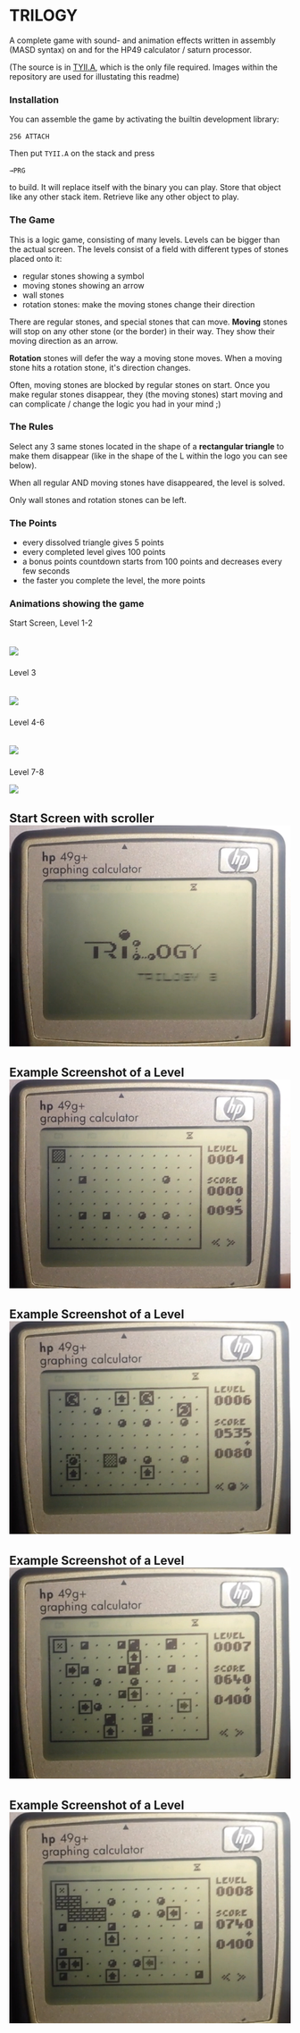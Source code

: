 # TRILOGY
A complete game with sound- and animation effects written in assembly (MASD syntax) on and for the HP49 calculator / saturn processor.

(The source is in [TYII.A](https://github.com/M64GitHub/TRILOGY-HP49/blob/main/TYII.A), which is the only file required. Images within the repository are used for illustating this readme)

### Installation
You can assemble the game by activating the builtin development library:
```
256 ATTACH
```
Then put `TYII.A` on the stack and press 
```
→PRG
```
to build. It will replace itself with the binary you can play. Store that object like any other stack item. Retrieve like any other object to play.

### The Game
This is a logic game, consisting of many levels. Levels can be bigger than the actual screen. The levels consist of a field with different types of stones placed onto it:

 - regular stones showing a symbol
 - moving stones showing an arrow
 - wall stones
 - rotation stones: make the moving stones change their direction

There are regular stones, and special stones that can move. **Moving** stones will stop on any other stone (or the border) in their way. They show their moving direction as an arrow.  

**Rotation** stones will defer the way a moving stone moves. When a moving stone hits a rotation stone, it's direction changes.

Often, moving stones are blocked by regular stones on start. Once you make regular stones disappear, they (the moving stones) start moving and can complicate / change the logic you had in your mind ;)

### The Rules
Select any 3 same stones located in the shape of a **rectangular triangle** to make them disappear (like in the shape of the L within the logo you can see below).  

When all regular AND moving stones have disappeared, the level is solved.  

Only wall stones and rotation stones can be left.

### The Points

 - every dissolved triangle gives 5 points
 - every completed level gives 100 points
 - a bonus points countdown starts from 100 points and decreases every few seconds
 - the faster you complete the level, the more points

### Animations showing the game

Start Screen, Level 1-2  

![](https://github.com/M64GitHub/TRILOGY/blob/main/t1.gif "")  
---
Level 3  

![](https://github.com/M64GitHub/TRILOGY/blob/main/t2.gif "")  
---
Level 4-6  

![](https://github.com/M64GitHub/TRILOGY/blob/main/t3.gif "")  
---
Level 7-8  

![](https://github.com/M64GitHub/TRILOGY/blob/main/t4.gif "")  


Start Screen with scroller
![Start Screen with scroller](https://github.com/M64GitHub/TRILOGY/blob/main/1.png "Start screen with scroller")  
---

Example Screenshot of a Level
![Example Screenshot of a Level](https://github.com/M64GitHub/TRILOGY/blob/main/2.png "Example Screenshot of a Level")  
---


Example Screenshot of a Level
![Example Screenshot of a Level](https://github.com/M64GitHub/TRILOGY/blob/main/5.png "Example Screenshot of a Level")  
---

Example Screenshot of a Level
![Example Screenshot of a Level](https://github.com/M64GitHub/TRILOGY/blob/main/6.png "Example Screenshot of a Level")  
---

Example Screenshot of a Level
![Example Screenshot of a Level](https://github.com/M64GitHub/TRILOGY/blob/main/7.png "Example Screenshot of a Level")  
---
